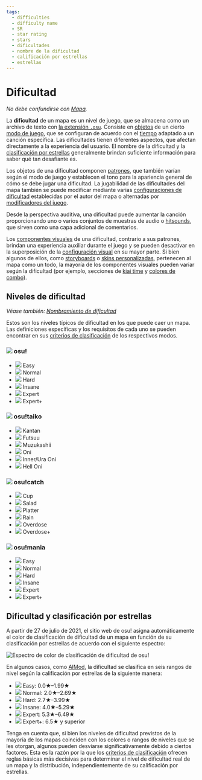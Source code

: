 ```yaml
---
tags:
  - difficulties
  - difficulty name
  - SR
  - star rating
  - stars
  - dificultades
  - nombre de la dificultad
  - calificación por estrellas
  - estrellas
---
```


# Dificultad

*No debe confundirse con [Mapa](/wiki/Beatmap).*

La **dificultad** de un mapa es un nivel de juego, que se almacena como un archivo de texto con [la extensión `.osu`](/wiki/Client/File_formats/osu_(file_format)). Consiste en [objetos](/wiki/Gameplay/Hit_object) de un cierto [modo de juego](/wiki/Game_mode), que se configuran de acuerdo con el [tiempo](/wiki/Client/Beatmap_editor/Timing) adaptado a un canción específica. Las dificultades tienen diferentes aspectos, que afectan directamente a la experiencia del usuario.  El nombre de la dificultad y la [clasificación por estrellas](/wiki/Beatmap/Star_rating) generalmente brindan suficiente información para saber qué tan desafiante es.

Los objetos de una dificultad componen [patrones](/wiki/Beatmap/Pattern), que también varían según el modo de juego y establecen el tono para la apariencia general de cómo se debe jugar una dificultad. La jugabilidad de las dificultades del mapa también se puede modificar mediante varias [configuraciones de dificultad](/wiki/Client/Beatmap_editor/Song_setup#difficulty) establecidas por el autor del mapa o alternadas por [modificadores del juego](/wiki/Gameplay/Game_modifier).

Desde la perspectiva auditiva, una dificultad puede aumentar la canción proporcionando uno o varios conjuntos de muestras de audio o [hitsounds](/wiki/Beatmapping/Hitsound), que sirven como una capa adicional de comentarios.

Los [componentes visuales](/wiki/Beatmap) de una dificultad, contrario a sus patrones, brindan una experiencia auxiliar durante el juego y se pueden desactivar en la superposición de la [configuración visual](/wiki/Client/Interface/Visual_settings) en su mayor parte. Si bien algunos de ellos, como [storyboards](/wiki/Storyboard) o [skins personalizadas](/wiki/Skinning), pertenecen al mapa como un todo, la mayoría de los componentes visuales pueden variar según la dificultad (por ejemplo, secciones de [kiai time](/wiki/Gameplay/Kiai_time) y [colores de combo](/wiki/Beatmapping/Combo_colour)).

## Niveles de dificultad

*Véase también: [Nombramiento de dificultad](/wiki/Ranking_criteria/Difficulty_naming)*

Estos son los niveles típicos de dificultad en los que puede caer un mapa. Las definiciones específicas y los requisitos de cada uno se pueden encontrar en sus [criterios de clasificación](/wiki/Ranking_criteria) de los respectivos modos.

### ![](/wiki/shared/mode/osu.png) osu!

- ![](/wiki/shared/diff/easy-o.png?20211215) Easy
- ![](/wiki/shared/diff/normal-o.png?20211215) Normal
- ![](/wiki/shared/diff/hard-o.png?20211215) Hard
- ![](/wiki/shared/diff/insane-o.png?20211215) Insane
- ![](/wiki/shared/diff/expert-o.png?20211215) Expert
- ![](/wiki/shared/diff/expertplus-o.png?20211215) Expert+

### ![](/wiki/shared/mode/taiko.png) osu!taiko

- ![](/wiki/shared/diff/easy-t.png?20211215) Kantan
- ![](/wiki/shared/diff/normal-t.png?20211215) Futsuu
- ![](/wiki/shared/diff/hard-t.png?20211215) Muzukashii
- ![](/wiki/shared/diff/insane-t.png?20211215) Oni
- ![](/wiki/shared/diff/expert-t.png?20211215) Inner/Ura Oni
- ![](/wiki/shared/diff/expertplus-t.png?20211215) Hell Oni

### ![](/wiki/shared/mode/catch.png) osu!catch

- ![](/wiki/shared/diff/easy-c.png?20211215) Cup
- ![](/wiki/shared/diff/normal-c.png?20211215) Salad
- ![](/wiki/shared/diff/hard-c.png?20211215) Platter
- ![](/wiki/shared/diff/insane-c.png?20211215) Rain
- ![](/wiki/shared/diff/expert-c.png?20211215) Overdose
- ![](/wiki/shared/diff/expertplus-c.png?20211215) Overdose+

### ![](/wiki/shared/mode/mania.png) osu!mania

- ![](/wiki/shared/diff/easy-m.png?20211215) Easy
- ![](/wiki/shared/diff/normal-m.png?20211215) Normal
- ![](/wiki/shared/diff/hard-m.png?20211215) Hard
- ![](/wiki/shared/diff/insane-m.png?20211215) Insane
- ![](/wiki/shared/diff/expert-m.png?20211215) Expert
- ![](/wiki/shared/diff/expertplus-m.png?20211215) Expert+

## Dificultad y clasificación por estrellas

A partir de 27 de julio de 2021, el sitio web de osu! asigna automáticamente el color de clasificación de dificultad de un mapa en función de su clasificación por estrellas de acuerdo con el siguiente espectro:

![Espectro de color de clasificación de dificultad de osu!](/wiki/shared/star-rating/spectrum.png)

En algunos casos, como [AIMod](/wiki/Client/Beatmap_editor/AiMod), la dificultad se clasifica en seis rangos de nivel según la calificación por estrellas de la siguiente manera:

- ![](/wiki/shared/diff/easy-o.png?20211215) Easy: 0.0★–1.99★
- ![](/wiki/shared/diff/normal-o.png?20211215) Normal: 2.0★–2.69★
- ![](/wiki/shared/diff/hard-o.png?20211215) Hard: 2.7★–3.99★
- ![](/wiki/shared/diff/insane-o.png?20211215) Insane: 4.0★–5.29★
- ![](/wiki/shared/diff/expert-o.png?20211215) Expert: 5.3★–6.49★
- ![](/wiki/shared/diff/expertplus-o.png?20211215) Expert+: 6.5★ y superior

Tenga en cuenta que, si bien los niveles de dificultad previstos de la mayoría de los mapas coinciden con los colores o rangos de niveles que se les otorgan, algunos pueden desviarse significativamente debido a ciertos factores. Esta es la razón por la que los [criterios de clasificación](/wiki/Ranking_criteria) ofrecen reglas básicas más decisivas para determinar el nivel de dificultad real de un mapa y la distribución, independientemente de su calificación por estrellas.
